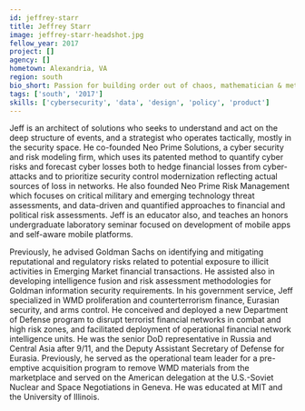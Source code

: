 ```yaml
---
id: jeffrey-starr
title: Jeffrey Starr
image: jeffrey-starr-headshot.jpg
fellow_year: 2017
project: []
agency: []
hometown: Alexandria, VA
region: south
bio_short: Passion for building order out of chaos, mathematician & methodologist, educator in development of self-aware technologies, quant risk advisory and international security, patent holder and start-up founder and entrepreneur.  Celebrate the art and science of design and solutions, anticipate and own the human consequences.
tags: ['south', '2017']
skills: ['cybersecurity', 'data', 'design', 'policy', 'product']
---
```


Jeff is an architect of solutions who seeks to understand and act on the deep structure of events, and a strategist who operates tactically, mostly in the security space.  He co-founded Neo Prime Solutions, a cyber security and risk modeling firm, which uses its patented method to quantify cyber risks and forecast cyber losses both to hedge financial losses from cyber-attacks and to prioritize security control modernization reflecting actual sources of loss in networks.  He also founded Neo Prime Risk Management which focuses on critical military and emerging technology threat assessments, and data-driven and quantified approaches to financial and political risk assessments.  Jeff is an educator also, and teaches an honors undergraduate laboratory seminar focused on development of mobile apps and self-aware mobile platforms.

Previously, he advised Goldman Sachs on identifying and mitigating reputational and regulatory risks related to potential exposure to illicit activities in Emerging Market financial transactions.  He assisted also in developing intelligence fusion and risk assessment methodologies for Goldman information security requirements.  In his government service, Jeff specialized in WMD proliferation and counterterrorism finance, Eurasian security, and arms control.  He conceived and deployed a new Department of Defense program to disrupt terrorist financial networks in combat and high risk zones, and facilitated deployment of operational financial network intelligence units.  He was the senior DoD representative in Russia and Central Asia after 9/11, and the Deputy Assistant Secretary of Defense for Eurasia.  Previously, he served as the operational team leader for a pre-emptive acquisition program to remove WMD materials from the marketplace and served on the American delegation at the U.S.-Soviet Nuclear and Space Negotiations in Geneva.  He was educated at MIT and the University of Illinois. 

